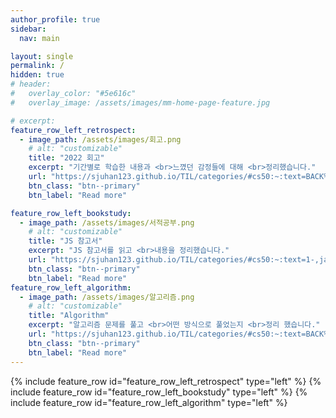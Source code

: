 ```yaml
---
author_profile: true
sidebar: 
  nav: main

layout: single
permalink: /
hidden: true
# header:
#   overlay_color: "#5e616c"
#   overlay_image: /assets/images/mm-home-page-feature.jpg

# excerpt:
feature_row_left_retrospect:
  - image_path: /assets/images/회고.png
    # alt: "customizable"
    title: "2022 회고"
    excerpt: "기간별로 학습한 내용과 <br>느꼈던 감정들에 대해 <br>정리했습니다."
    url: "https://sjuhan123.github.io/TIL/categories/#cs50:~:text=BACK%20TO%20TOP%20%E2%86%91-,2022%2D%ED%9A%8C%EA%B3%A0,-%EC%BD%94%EB%93%9C%EC%8A%A4%EC%BF%BC%EB%93%9C%20%ED%94%84%EB%A6%AC%EC%BD%94%EC%8A%A4%20~%202022"
    btn_class: "btn--primary"
    btn_label: "Read more"

feature_row_left_bookstudy:
  - image_path: /assets/images/서적공부.png
    # alt: "customizable"
    title: "JS 참고서"
    excerpt: "JS 참고서를 읽고 <br>내용을 정리했습니다."
    url: "https://sjuhan123.github.io/TIL/categories/#cs50:~:text=1-,javascript,-%EC%BD%94%EC%96%B4%20%EC%9E%90%EB%B0%94%EC%8A%A4%ED%81%AC%EB%A6%BD%ED%8A%B8%20%2D%20%EB%8D%B0%EC%9D%B4%ED%84%B0"
    btn_class: "btn--primary"
    btn_label: "Read more"
feature_row_left_algorithm:
  - image_path: /assets/images/알고리즘.png
    # alt: "customizable"
    title: "Algorithm"
    excerpt: "알고리즘 문제를 풀고 <br>어떤 방식으로 풀었는지 <br>정리 했습니다."
    url: "https://sjuhan123.github.io/TIL/categories/#cs50:~:text=BACK%20TO%20TOP%20%E2%86%91-,Algorithm,-%ED%94%84%EB%A1%9C%EA%B7%B8%EB%9E%98%EB%A8%B8%EC%8A%A4%20Lv.0"
    btn_class: "btn--primary"
    btn_label: "Read more"
---
```

{% include feature_row id="feature_row_left_retrospect" type="left" %}
{% include feature_row id="feature_row_left_bookstudy" type="left" %}
{% include feature_row id="feature_row_left_algorithm" type="left" %}